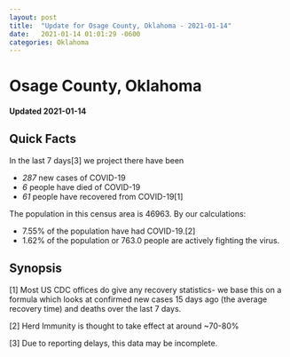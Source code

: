 ```yaml
---
layout: post
title:  "Update for Osage County, Oklahoma - 2021-01-14"
date:   2021-01-14 01:01:29 -0600
categories: Oklahoma
---
```


# Osage County, Oklahoma
#### Updated 2021-01-14

## Quick Facts

In the last 7 days[3] we project there have been
- *287* new cases of COVID-19
- *6* people have died of COVID-19
- *61* people have recovered from COVID-19[1]

The population in this census area is 46963. By our calculations:
- 7.55% of the population have had COVID-19.[2]
- 1.62% of the population or 763.0 people are actively fighting the virus.

## Synopsis




[1] Most US CDC offices do give any recovery statistics- we base this on a formula which looks at confirmed new cases
15 days ago (the average recovery time) and deaths over the last 7 days.

[2] Herd Immunity is thought to take effect at around ~70-80%

[3] Due to reporting delays, this data may be incomplete.
 
    